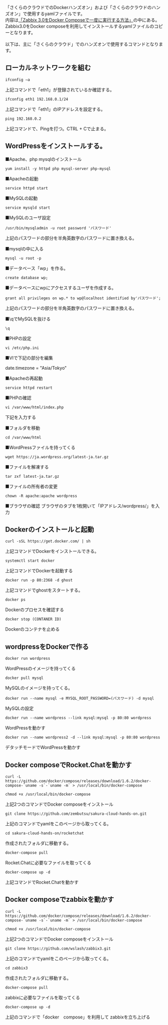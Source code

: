 
「さくらのクラウドでのDockerハンズオン」および「さくらのクラウドのハンズオン」で使用するyamlファイルです。
<br>
内容は[「Zabbix 3.0をDocker Composeで一度に実行する方法」](http://qiita.com/zembutsu/items/686b99be90d72688aee8)の中にある。Zabbix3.0をDocker composeを利用してインストールするyamlファイルのコピーとなります。
<br>
<br>
以下は、主に「さくらのクラウド」でのハンズオンで使用するコマンドとなります。

## ローカルネットワークを組む



```
ifconfig –a
```
上記コマンドで「eth1」が登録されているか確認する。


```
ifconfig eth1 192.168.0.1/24
```

上記コマンドで「eth1」のIPアドレスを設定する。

```
ping 192.168.0.2
```
上記コマンドで、Pingを打つ。CTRL + Cで止まる。


## WordPressをインストールする。

■Apache、php mysqlのインストール

```
yum install -y httpd php mysql-server php-mysql 
```

■Apacheの起動

```
service httpd start
```

■MySQLの起動

```
service mysqld start
```

■MySQLのユーザ設定
```
/usr/bin/mysqladmin -u root password 'パスワード' 
```
上記のパスワードの部分を半角英数字のパスワードに置き換える。

■mysqlの中に入る
```
mysql -u root -p
```

■データベース「wp」を作る。

```
create database wp;
```

■データベースにwpにアクセスするユーザを作成する。

```
grant all privileges on wp.* to wp@localhost identified by'パスワード'; 
```
上記のパスワードの部分を半角英数字のパスワードに置き換える。


■\qでMySQLを抜ける

```
\q 
```


■PHPの設定

```
vi /etc/php.ini
```

■VIで下記の部分を編集

date.timezone = "Asia/Tokyo" 

■Apacheの再起動


```
service httpd restart

```

■PHPの確認


```
vi /var/www/html/index.php

```
下記を入力する
<?php phpinfo() ?> 


■フォルダを移動

```
cd /var/www/html 
```

■WordPressファイルを持ってくる

```
wget https://ja.wordpress.org/latest-ja.tar.gz
```

■ファイルを解凍する

```
tar zxf latest-ja.tar.gz
```

■ファイルの所有者の変更
```
chown -R apache:apache wordpress
```

■ブラウザの確認
ブラウザのタブを1枚開いて「IPアドレス/wordpress/」を入力





## Dockerのインストールと起動

```
curl -sSL https://get.docker.com/ | sh
```
上記コマンドでDockerをインストールできる。



```
systemctl start docker
```
上記コマンドでDockerを起動する



```
docker run -p 80:2368 -d ghost
```

上記コマンドでghostをスタートする。


```
docker ps
```
Dockerのプロセスを確認する


```
docker stop (CONTANER ID)
```

Dockerのコンテナを止める



## wordpressをDockerで作る


```
docker run wordpress

```
WordPressのイメージを持ってくる



```
docker pull mysql

```
MySQLのイメージを持ってくる。


```
docker run --name mysql -e MYSQL_ROOT_PASSWORD=(パスワード) -d mysql
```
MySQLの設定



```
docker run --name wordpress --link mysql:mysql -p 80:80 wordpress

```
WordPressを動かす

```
docker run --name wordpress2 -d --link mysql:mysql -p 80:80 wordpress

```
デタッチモードでWordPressを動かす


## Docker composeでRocket.Chatを動かす

```
curl -L https://github.com/docker/compose/releases/download/1.6.2/docker-compose-`uname -s`-`uname -m` > /usr/local/bin/docker-compose
```

```
chmod +x /usr/local/bin/docker-compose 
```

上記2つのコマンドでDocker composeをインストール


```
git clone https://github.com/zembutsu/sakura-cloud-hands-on.git
```

上記のコマンドでyamlをこのページから取ってくる。

```
cd sakura-cloud-hands-on/rocketchat
```
作成されたフォルダに移動する。

```
docker-compose pull
```
Rocket.Chatに必要なファイルを取ってくる


```
docker-compose up -d

```

上記コマンドでRocket.Chatを動かす



## Docker composeでzabbixを動かす

```
curl -L https://github.com/docker/compose/releases/download/1.6.2/docker-compose-`uname -s`-`uname -m` > /usr/local/bin/docker-compose
```

```
chmod +x /usr/local/bin/docker-compose 
```

上記2つのコマンドでDocker composeをインストール


```
git clone https://github.com/wslash/zabbix3.git
```

上記のコマンドでyamlをこのページから取ってくる。



```
cd zabbix3
```
作成されたフォルダに移動する。


```
docker-compose pull
```

zabbixに必要なファイルを取ってくる


```
docker-compose up -d

```
上記のコマンドで「docker　compose」を利用して zabbixを立ち上げる


